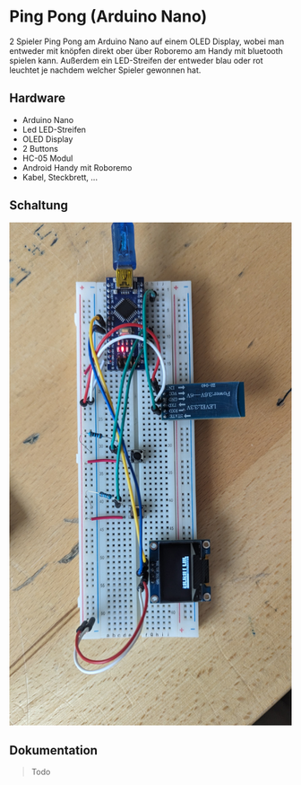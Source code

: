 # Ping Pong (Arduino Nano)

2 Spieler Ping Pong am Arduino Nano auf einem OLED Display, wobei man entweder mit knöpfen direkt ober über Roboremo am Handy mit bluetooth spielen kann. Außerdem ein LED-Streifen der entweder blau oder rot leuchtet je nachdem welcher Spieler gewonnen hat.

## Hardware

- Arduino Nano
- Led LED-Streifen
- OLED Display
- 2 Buttons
- HC-05 Modul
- Android Handy mit Roboremo
- Kabel, Steckbrett, ...

## Schaltung

![schaltung](./assets/schaltung.jpg) 

## Dokumentation

> Todo
